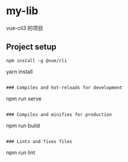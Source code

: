 # my-lib
vue-cli3 的项目
## Project setup
```
npm install -g @vue/cli
```
yarn install
```

### Compiles and hot-reloads for development
```
npm run serve
```

### Compiles and minifies for production
```
npm run build
```

### Lints and fixes files
```
npm run lint
```
